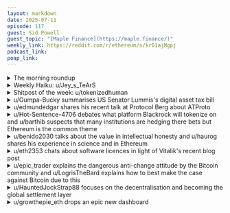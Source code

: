 ```yaml
---
layout: markdown
date: 2025-07-11
episode: 117
guest: Sid Powell
guest_topic: "[Maple Finance](https://maple.finance/)"
weekly_link: https://reddit.com/r/ethereum/s/kr01ajMgpj
podcast_link: 
poap_link: 
---
```



<details markdown=1>
<summary>The morning roundup</summary>
[View on Reddit →](https://reddit.com/r/ethereum/comments/1lwyavp/comment/n2hwpqj/)

[u/Ethzenn](https://reddit.com/u/Ethzenn)

> Ethereum

[u/PooeyGusset](https://reddit.com/u/PooeyGusset)

> $2969

[u/Strict_Ambition3863](https://reddit.com/u/Strict_Ambition3863)

> 0.0256

</details>
<details markdown=1>
<summary>Weekly Haiku: u/Jey_s_TeArS</summary>
[View on Reddit →](https://reddit.com/r/ethereum/comments/1lug3w9/comment/n22aj6o/)

*Adoption flashback,*

*ETH treasure in Nasdaq,*

*ConsenSys gives back.*

</details>
<details markdown=1>
<summary>Shitpost of the week: u/tokenizedhuman</summary>
[View on Reddit →](https://reddit.com/r/ethereum/comments/1lw49ux/comment/n2ccvlf/)

Remember, it's not a bull market until Reno is back.

---

Context: Redditor who used to post here a lot. Was a very negative nelly who only whined and complained and never offered anything else but depressing thoughts.

</details>
<details markdown=1>
<summary>u/Gumpa-Bucky summarises US Senator Lummis's digital asset tax bill</summary>
[View on Reddit →](https://reddit.com/r/ethereum/comments/1lrac81/daily_general_discussion_july_04_2025/n1d089l/)

Senator Lummis just introduced a [digital asset tax bill for the USA](https://www.lummis.senate.gov/wp-content/uploads/Lummis-Crypto-Tax-Bill.pdf).  I asked Claude to summarize its more interesting sections:

#### Small Purchase Exemption

* **What it means**: You wouldn't owe taxes on small crypto transactions for buying everyday items
* **The limits**:
   * Individual purchases under $300 are tax-free
   * Total annual gains from small purchases can't exceed $5,000
   * Doesn't apply when trading crypto for cash or other cryptocurrencies
* **Example**: Buying a $50 dinner with Bitcoin wouldn't create a taxable event

#### Crypto Lending Rules

* **What it means**: Clarifies tax treatment when you lend your cryptocurrency to others
* **How it works**: Similar to stock lending - you're treated as still owning the crypto for tax purposes
* **Covers**: Lending rewards, forks, and airdrops received while lending

#### Mining and Staking Deferrals

* **What it means**: Crypto miners and stakers can defer paying taxes until they sell
* **Current rule**: You typically owe taxes immediately when you receive newly mined crypto
* **New rule**: Taxes are deferred until you actually sell the crypto

#### Important Details

* **Sunset Date**: Most provisions expire after December 31, 2035
* **Effective Dates**: Different sections take effect at different times, mostly after 2025
* **Inflation Adjustments**: Dollar thresholds will be adjusted for inflation over time
* **Record Keeping**: Taxpayers must maintain detailed records to use these benefits

</details>
<details markdown=1>
<summary>u/edmundedgar shares his recent talk at Protocol Berg about ATProto</summary>
[View on Reddit →](https://reddit.com/r/ethereum/comments/1lrac81/daily_general_discussion_july_04_2025/n1a2z5i/)

My talk from Protocol Berg about ATProto is up, it's partly the same as the Dappcon one I posted before but this one is better. There's a small Farcaster diss at the end in response to questions.

<https://watch.protocol.berlin/65a90bf47932ebe436ba9351/watch?session=68553b7390bd41297b47ae02>

Related comment by Robin Berjon:

> "If your decentralised protocol is missing features, the market will add them with centralisation." — @goat.navy
>
> This
>
> - is why why the web was captured;
>
> - is why email became concentrated;
>
> - is why ActivityPub, as defined today, isn't capture-resistant.
>
> <https://bsky.app/profile/robin.berjon.com/post/3lrikoutqq22p>

</details>
<details markdown=1>
<summary>u/Hot-Sentence-4706 debates what platform Blackrock will tokenize on and u/barthib suspects that many institutions are hedging there bets but Ethereum is the common theme</summary>
[View on Reddit →](https://reddit.com/r/ethereum/comments/1lst4lz/daily_general_discussion_july_06_2025/n1ls0ra/)

[u/Hot-Sentence-4706](https://reddit.com/u/Hot-Sentence-4706):

I may have missed something but I just saw this article about some RWA being tokenized on XRPL: <https://cointelegraph.com/news/mercado-bitcoin-tokenization-200m-rwas-xrpl>

Very nice but not interested in that…

What is interesting from the article is that there is mention of BlackRock pushing for the SEC to allow tokenization of stocks and bonds back in January.

I know there are some things like BUIDL but given that they are an asset manager and that BR has been pushing tokenization, they must be building out their own platform to do so so they can collect fees etc.

Anyone idea which chain they are using?  You would think an L2 would make logical sense.  That would be massive news.

---

[View on Reddit →](https://reddit.com/r/ethereum/comments/1lst4lz/daily_general_discussion_july_06_2025/n1lvrg6/)

[u/barthib](https://reddit.com/u/barthib):

I was suspecting it but now the trend is clear: services using blockchains will spread over several networks.

**Tokenized bonds, shares and fiats**

* Guggenheim: Ethereum, Ripple
* Mercado Bitcoin: Ripple
* Kraken: Solana
* RobinHood: Ethereum
* BlackRock's fund: Ethereum, Solana
* Stable coins: Tron, Ethereum, Plasma, Solana, ...
* Coinbase: ?
* BlackRock's exchange: ?

**In-house multipurpose transaction networks**

* (Poloniex: Tron)
* Kraken: Ethereum
* Binance : Binance Smart Chain
* Coinbase: Ethereum

_please complete the list_ 🙏🏻

The future is not full Ethereum. At least not yet. We need to wait for the launch of the RWAs/exchanges of Coinbase and BlackRock to either confirm the multi-chain trend or nail Ethereum as the backbone of finance.

</details>
<details markdown=1>
<summary>u/benido2030 talks about the value in intellectual honesty and u/haurog shares his experience in science and in Ethereum</summary>
[View on Reddit →](https://reddit.com/r/ethereum/comments/1ltllun/daily_general_discussion_july_07_2025/n1svec0/)

[u/benido2030](https://reddit.com/u/benido2030):

I now have close to 20 years of work experience. (Yes, I am old!) One thing that crossed my path many times is a topic, that is also very important in crypto: values. 

I am not going to bore you with all the values companies said they would value when I was working there, but I would love to share a value that I think is really important: Intellectual honesty. It's a value that you can rarely find in crypto. Imagine a VC (chain) that will talk and act against its bags, cause e.g. research shows their tech is outdated. That won't happen. 

The good thing is: ETH is not one of these chains and with the new leadership I have the feeling that there's no politics, but straight forward communication and honesty when it comes to difficult topics. Also when Max Resnick was (in my opinion) overshooting with his criticism a lot of the EF researchers and community members reacted in a very receptive way.  

I don't think the EF explicitly values intellectual honesty, but since there is a heavy bias towards research and innovation I believe the community likely values it as well, at least implicitly.

---

[View on Reddit →](https://reddit.com/r/ethereum/comments/1ltllun/daily_general_discussion_july_07_2025/n1uht4h/)

[u/haurog](https://reddit.com/u/haurog):

I just wrote a few days ago that the main reason I am still here and my ETH bags are unreasonably overweight, is because of the intellectual honesty many in the Ethereum space show. I have a science background, which means I read hundreds of papers to try and distill the useful information out of them and try to decide which are probably the next questions in my field which will bring my research field forward. That is why I have an allergy against people who are just selective in what they show or even decide on the research outcome beforehand and then handpick the data to make a compelling story. These papers sound amazing, but they are full of plot holes. Obviously, the ideas these papers offered died off within a few years, because they were just built on nothing. I encountered quite a few things like that in my career. 

Same thing for me in the crypto space. There are uncountable many bad faith actors in our space. Most of them do not even try to show you proper data, if they do, they just misrepresent it. Then you have projects which have the incentive to fake data to then try to show the data off as how successful they are. Many such projects unfortunately. Then there are those people who want to sell you their own bags. They are very well funded and write tons of 'research' reports about why this thing is the hottest new thing now. Their 'research' is full of plot holes but it sounds credible enough to spin the narrative. They have their own podcast to further reach out and convince people that their story is the one which wins out. In the end, one just becomes their exit liquidity. 

In the Ethereum space there is a pocket of people which do not do that. Don't get me wrong, the Ethereum space also has a lot of bad actors, but my impression from all the crypto spaces I have been into in the last 15 years or so it is one of the few which have that. Bitcoin had it for quite some time. I also always had a weak spot for Zcash. But the Ethereum community is pretty much the only one where I see intellectual honesty being relatively widespread today.

</details>
<details markdown=1>
<summary>u/eth2353 chats about software licences in light of Vitalik's recent blog post</summary>
[View on Reddit →](https://reddit.com/r/ethereum/comments/1lug3w9/daily_general_discussion_july_08_2025/n1yaews/)

[New blog post by Vitalik - Why I used to prefer permissive licenses and now favor copyleft](https://vitalik.eth.limo/general/2025/07/07/copyleft.html)

This was an interesting one to me since I recently had to decide on a license to use for Vero, the validator client I've been working on. In the end I decided to go with the extremely permissive MIT license, primarily in order not to hinder its adoption by other node operators.

I could still change the license to a copyleft one which I would personally prefer. I don't really want large staking companies to copy over the code and start making tweaks to it that favor them but have an overall negative impact on the rest of the network (like delaying block proposals). Since Vero's code is quite simple, those tweaks could easily be made.

Going with a copyleft license doesn't prevent this from happening, but at least it forces people to publish those changes in the open. (Yes, I'm aware enforcing this is another story)

What are your thoughts on this? Anyone with experience in this area?

</details>
<details markdown=1>
<summary>u/epic_trader explains the dangerous anti-change attitude by the Bitcoin community and u/LogrisTheBard explains how to best make the case against Bitcoin due to this</summary>
[View on Reddit →](https://reddit.com/r/ethereum/comments/1lug3w9/daily_general_discussion_july_08_2025/n1y4kxv/)

[u/epic_trader](https://reddit.com/u/epic_trader):

It's highly unlikely anyone you discuss BTC with are going to change their opinion or even acknowledge basic facts, so you're probably wasting your time. 

Bitcoin's number 1 issue which affects all other issues is that you can't upgrade Bitcoin. The community has spent the last 15 years demonizing hardforks and really any kind of alteration to Bitcoin. The community cannot come to agreement about anything. They couldn't even agree on something as mundane as how to raise the blocksize limit and that basically split the community. There's no chance they can find an amicable solution to the real existential issues like quantum computers or figuring out how to pay for security after the next 3 halvings. 

There's a threat that the earliest Bitcoin wallets can be drained by quantum computers. The only solution is that the owners must migrate the funds. Alternatively the community must block those addresses. Or you have to accept that something like 20% of all BTC potentially can be stolen and dumped on the market. It shatters the entire notion of BTC being "digital gold" if you can't assume that your Bitcoin is safely stored without your intervention. 

The security budget is 98% made up of the block reward and 2% from transaction fees. Today it's 3.125 BTC, which is essentially what it would cost to attack the network for anyone with access to the hardware. in 12 years the block reward is 0.4 BTC, in 20 years under 0.1 BTC. Where's the money to pay miners going to come from? You think users are going to pay $50-100 for a transaction? 

Technically you can solve these issues, but there's not willingness to do so. The strongest arguments for Bitcoin is that is doesn't change and that there's a 21,000,000 hard cap on issuance. So how is the community going to solve these issues without making any changes?

---

[View on Reddit →](https://reddit.com/r/ethereum/comments/1lug3w9/daily_general_discussion_july_08_2025/n1y47dm/)

[u/LogrisTheBard](https://reddit.com/u/LogrisTheBard):

The most defensible point is the gradually looming security budget challenges. You need to understand how such an attack would be carried out and be able to elaborate how an attacker can stand to profit hundreds of billions of dollars in such an attack. Ask them how much mining profit needs to be to secure a market cap of this size. What is an appropriate multiplier between the market cap to be attacked and the cost to attack it? 

Whatever answer they give, ask them how they plan to achieve that number without inflation. The blockspace needs to be valuable and as yet blockspace demand isn't keeping up with halvenings. Outside of a brief spike from ordinals demand is trending towards zero. Do they plan to patch the network? Do they even believe a hard fork is possible and if so what would they add to a fork to fix this problem?

The trick here is all viable designs look like Ethereum. If they pitch an L2 centric design, that's Ethereum. L2s are great but why is an L2 on the Bitcoin Network better? It's worse in cost and throughput if it's using the Bitcoin Network for data availability or sequencing. If they pitch changing the 21M cap, that's Ethereum. In all cases the Bitcoin Network is a very antiquated tech stack trying to defend a huge market cap so there's just this looming question no one wants to answer of what do you do about that. Mostly just be Socratic and logically lead them one question at a time through every alternative and why they don't work until all alternatives are exhausted.

At some point they'll get very frustrated because they can't justify their own beliefs. In their confusion and frustration you can chip at the foundations of faith. You can lead them to the entrance but they have to enter the Rabbit Hole on their own.

</details>
<details markdown=1>
<summary>u/HauntedJockStrap88 focuses on the decentralisation and becoming the global settlement layer</summary>
[View on Reddit →](https://reddit.com/r/ethereum/comments/1lva9xj/daily_general_discussion_july_09_2025/n26gmna/)

Decentralization is *not* a meme. It is the entire reason crypto is a thing. I can respect the Bitcoiners even if we disagree on many things. Solana bros deserve no respect. They are ideologically bankrupt. 

There is one smart contract platform that will provide the necessary scale and decentralization to be the global settlement layer. 

Ethereum is the network that will change the world. ETH is the asset that powers that network. It is a pristine SOV. It is money for the digital age. 

Take heart, friends. The thesis will play out and we are reaching escape velocity. The pipe dreams from past cycles will return as regulation materializes and adoption intensifies. ICOs. NFTS. DeFi. Regenerative finance. Stablecoin payments. You will see these ideas return to the public consciousness as they had before but also in new, unexpected ways. 

This time is different. I’ve held (and bought) through the Terra and SBF disasters. I was with you all over the past few years as interest rates spiked and regulators targeted the fine people building this network. 

This time the corpos are with us. This time the US government is with us. This time we have people like Joe Lubin and Danny Ryan in Washington and on Wall Street- not SBF. This time the network has already begun implementing its scaling roadmap- one that will scale up our throughput indefinitely while not sacrificing our values. 

🚀

</details>
<details markdown=1>
<summary>u/growthepie_eth drops an epic new dashboard</summary>
[View on Reddit →](https://reddit.com/r/ethereum/comments/1lw49ux/daily_general_discussion_july_10_2025/n2dzrwb/)

We just released our most screenshotable page yet - Ethereum Ecosystem (Ethereum Mainnet and Layer 2s)

* See live: \*Uptime (with events), TPS, Fees,
* See daily: TPS, Layer 2 Count, Application Revenue, Stablecoins

[https://www.growthepie.com/ethereum-ecosystem/metrics](https://www.growthepie.com/ethereum-ecosystem/metrics)

We have more coming soon this is tab 1 of 3 - feedback would be very welcome, we want this to be a page you can share with less crypto native people so we will have some exsplainers and comparisons on the other tabs.   
  
Would love to talk through this page on the EVM Mavericks Podcast   
  
\*Uptime is measured in years not % (always 100% so far)

</details>
